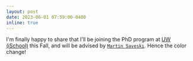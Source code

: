 ```yaml
---
layout: post
date: 2023-06-01 07:59:00-0400
inline: true
---
```


I'm finally happy to share that I'll be joining the PhD program at [UW (iSchool)](https://ischool.uw.edu/) this Fall, and will be advised by [`Martin Saveski`](http://martinsaveski.com/). Hence the color change!